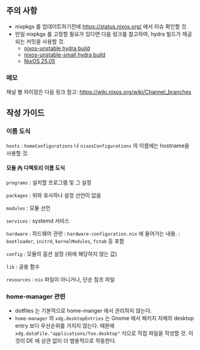 ## 주의 사항

- nixpkgs 를 업데이트하기전에 <https://status.nixos.org/> 에서 이슈 확인할 것.
- 만일 nixpkgs 를 고정할 필요가 있다면 다음 링크를 참고하여, hydra 빌드가 제공 되는 커밋을 사용할 것.
  - [nixos-unstable hydra build](https://hydra.nixos.org/job/nixos/trunk-combined/tested)
  - [nixos-unstable-small hydra build](https://hydra.nixos.org/job/nixos/unstable-small/tested)
  - [NixOS 25.05](https://hydra.nixos.org/job/nixos/release-25.05/tested#tabs-status)

### 메모

채널 별 차이점은 다음 링크 참고: <https://wiki.nixos.org/wiki/Channel_branches>

## 작성 가이드

### 이름 도식

`hosts`
: `homeConfigurations` 나 `nixosConfigurations` 의 이름에는 hostname을 사용할 것.

#### 모듈 內 디렉토리 이름 도식

`programs`
: 설치할 프로그램 및 그 설정

`packages`
: 위와 유사하나 설정 선언이 없음

`modules`
: 모듈 선언

`services`
: systemd 서비스

`hardware`
: 하드웨어 관련
: `hardware-configuration.nix` 에 들어가는 내용.
: `bootloader`, `initrd`, `kernelModules`, `fstab` 등 포함

`config`
: 모듈의 옵션 설정 (위에 해당하지 않는 값)

`lib`
: 공용 함수

`resources`
: `nix` 파일이 아니거나, 단순 참조 파일

### home-manager 관련

- dotfiles 는 기본적으로 home-manger 에서 관리하지 않는다.
- `home-manager` 의 `xdg.desktopEntries` 는 Gnome 에서 패키지 자체의 desktop entry 보다 우선순위를 가지지 않는다. 때문에 `xdg.dataFile."applications/foo.desktop"` 식으로 직접 파일을 작성할 것. 이것이 DE 에 상관 없이 더 범용적으로 작동한다.
